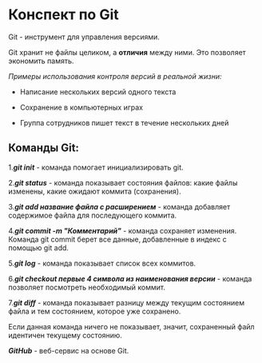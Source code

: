 # **Конспект по Git**

Git - инструмент для управления версиями. 

Git хранит не файлы целиком, а **отличия** между ними. Это позволяет экономить память. 

_Примеры использования контроля версий в реальной жизни:_

* Написание нескольких версий одного текста

* Сохранение в компьютерных играх

* Группа сотрудников пишет текст в течение нескольких дней

## Команды Git:

1._**git init**_ - команда помогает инициализировать git.

2._**git status**_ - команда показывает состояния файлов: какие файлы изменены, какие ожидают коммита (сохранения).

3._**git add название файла с расширением**_ - команда добавляет содержимое файла для последующего коммита. 

4._**git commit -m "Комментарий"**_ - команда сохраняет изменения. Команда git commit берет все данные, добавленные в индекс с помощью git add. 

5._**git log**_ - команда показывает список всех коммитов. 

6._**git checkout первые 4 символа из наименования версии**_ - команда позволяет посмотреть необходимый коммит. 

7._**git diff**_ - команда показывает разницу между текущим состоянием файла и тем состоянием, которое уже сохранено.

Если данная команда ничего не показывает, значит, сохраненный файл идентичен текущему состоянию. 

_**GitHub**_ - веб-сервис на основе Git. 